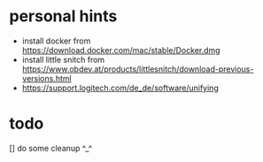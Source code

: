 # personal hints

- install docker from https://download.docker.com/mac/stable/Docker.dmg
- install little snitch from https://www.obdev.at/products/littlesnitch/download-previous-versions.html
- https://support.logitech.com/de_de/software/unifying


# todo
[] do some cleanup ^_^
 
